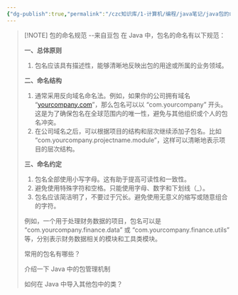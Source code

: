 ```yaml
---
{"dg-publish":true,"permalink":"/czc知识库/1-计算机/编程/java笔记/java包的命名规则/","dgPassFrontmatter":true,"created":"2024-12-07T08:39:46.866+08:00","updated":"2024-12-08T12:17:51.150+08:00"}
---
```




> [!NOTE] 包的命名规范 --来自豆包
> 在 Java 中，包名的命名有以下规范：
> 
>   
> 
> **一、总体原则**
> 
>   
> 
> 1. 包名应该具有描述性，能够清晰地反映出包的用途或所属的业务领域。
> 
>   
> 
> **二、命名结构**
> 
>   
> 
> 1. 通常采用反向域名命名法。例如，如果你的公司拥有域名 “[yourcompany.com](https://yourcompany.com/)”，那么包名可以以 “com.yourcompany” 开头。这是为了确保包名在全球范围内的唯一性，避免与其他组织或个人的包名冲突。
> 2. 在公司域名之后，可以根据项目的结构和层次继续添加子包名。比如 “com.yourcompany.projectname.module”，这样可以清晰地表示项目的层次结构。
> 
>   
> 
> **三、命名约定**
> 
>   
> 
> 1. 包名全部使用小写字母。这有助于提高可读性和一致性。
> 2. 避免使用特殊字符和空格。只能使用字母、数字和下划线（_）。
> 3. 包名应该简洁明了，不要过于冗长。避免使用无意义的缩写或随意组合的字符。
> 
>   
> 
> 例如，一个用于处理财务数据的项目，包名可以是 “com.yourcompany.finance.data” 或 “com.yourcompany.finance.utils” 等，分别表示财务数据相关的模块和工具类模块。
> 
> 常用的包名有哪些？
> 
> 介绍一下 Java 中的包管理机制
> 
> 如何在 Java 中导入其他包中的类？

